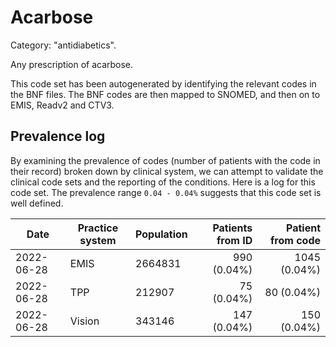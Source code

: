# Acarbose

Category: "antidiabetics".

Any prescription of acarbose.

This code set has been autogenerated by identifying the relevant codes in the BNF files. The BNF codes are then mapped to SNOMED, and then on to EMIS, Readv2 and CTV3.

## Prevalence log

By examining the prevalence of codes (number of patients with the code in their record) broken down by clinical system, we can attempt to validate the clinical code sets and the reporting of the conditions. Here is a log for this code set. The prevalence range `0.04 - 0.04%` suggests that this code set is well defined.

| Date       | Practice system | Population | Patients from ID | Patient from code |
| ---------- | --------------- | ---------- | ---------------: | ----------------: |
| 2022-06-28 | EMIS            | 2664831    |      990 (0.04%) |      1045 (0.04%) |
| 2022-06-28 | TPP             | 212907     |       75 (0.04%) |        80 (0.04%) |
| 2022-06-28 | Vision          | 343146     |      147 (0.04%) |       150 (0.04%) |
